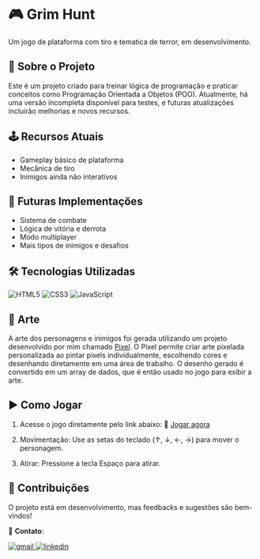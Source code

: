 # 🎮 Grim Hunt
Um jogo de plataforma com tiro e tematica de terror, em desenvolvimento.

## 🚀 Sobre o Projeto
Este é um projeto criado para treinar lógica de programação e praticar conceitos como Programação Orientada a Objetos (POO). Atualmente, há uma versão incompleta disponível para testes, e futuras atualizações incluirão melhorias e novos recursos.

## 🕹️ Recursos Atuais
- Gameplay básico de plataforma
- Mecânica de tiro
- Inimigos ainda não interativos

## 🔮 Futuras Implementações
- Sistema de combate
- Lógica de vitória e derrota
- Modo multiplayer
- Mais tipos de inimigos e desafios

## 🛠️ Tecnologias Utilizadas
![HTML5](https://img.shields.io/badge/html5-%23E34F26.svg?style=for-the-badge&logo=html5&logoColor=white)
![CSS3](https://img.shields.io/badge/css3-%231572B6.svg?style=for-the-badge&logo=css3&logoColor=white)
![JavaScript](https://img.shields.io/badge/javascript-%23323330.svg?style=for-the-badge&logo=javascript&logoColor=%23F7DF1E)

## 🎨 Arte
A arte dos personagens e inimigos foi gerada utilizando um projeto desenvolvido por mim chamado [Pixel](https://github.com/MateusSPBrito/pixel). O Pixel permite criar arte pixelada personalizada ao pintar pixels individualmente, escolhendo cores e desenhando diretamente em uma área de trabalho. O desenho gerado é convertido em um array de dados, que é então usado no jogo para exibir a arte.

## ▶️ Como Jogar
1. Acesse o jogo diretamente pelo link abaixo:
🔗 [Jogar agora](https://mateusspbrito.github.io/platform_game/)

2. Movimentação: Use as setas do teclado (↑, ↓, ←, →) para mover o personagem.

3. Atirar: Pressione a tecla Espaço para atirar.

## 📌 Contribuições
O projeto está em desenvolvimento, mas feedbacks e sugestões são bem-vindos!

📩 **Contato**: 
<p align="start">
    <a href="mailto:mateus.s.p.brito2001@gmail.com">
        <img aut="gmail" title="gmail" src="https://img.shields.io/badge/Gmail-D14836?style=for-the-badge&logo=gmail&logoColor=white"/>
    </a>
    <a href="https://www.linkedin.com/in/mateus-brito-4aa977264/">
        <img aut="linkedin" title="linkedin" src="https://img.shields.io/badge/LinkedIn-0077B5?style=for-the-badge&logo=linkedin&logoColor=white"/>
    </a>
</p>
